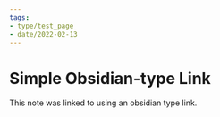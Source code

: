 ```yaml
---
tags:
- type/test_page
- date/2022-02-13
---
```

# Simple Obsidian-type Link


This note was linked to using an obsidian type link.